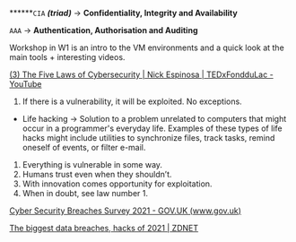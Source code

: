 ******`CIA` ***(triad)*** → **Confidentiality, Integrity and Availability**

`AAA` → **Authentication, Authorisation and Auditing**

Workshop in W1 is an intro to the VM environments and a quick look at the main tools + interesting videos.

[(3) The Five Laws of Cybersecurity | Nick Espinosa | TEDxFondduLac - YouTube](https://www.youtube.com/watch?v=_nVq7f26-Uo)

1.  If there is a vulnerability, it will be exploited. No exceptions.

-   Life hacking → Solution to a problem unrelated to computers that might occur in a programmer's everyday life. Examples of these types of life hacks might include utilities to synchronize files, track tasks, remind oneself of events, or filter e-mail.

1.  Everything is vulnerable in some way.
2.  Humans trust even when they shouldn’t.
3.  With innovation comes opportunity for exploitation.
4.  When in doubt, see law number 1.

[Cyber Security Breaches Survey 2021 - GOV.UK (www.gov.uk)](https://www.gov.uk/government/statistics/cyber-security-breaches-survey-2021)

[The biggest data breaches, hacks of 2021 | ZDNET](https://www.zdnet.com/article/the-biggest-data-breaches-of-2021/)